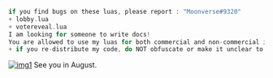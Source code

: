 ```h
if you find bugs on these luas, please report : "Moonverse#9320"
+ lobby.lua
+ votereveal.lua
I am looking for someone to write docs!
You are allowed to use my luas for both commercial and non-commercial intent, with some exception:
+ if you re-distribute my code, do NOT obfuscate or make it unclear to view source
```

[![img1](https://too.lewd.se/b2abe3ac8806_%5B1649133045%5D_%5B248x80%5D.png)](https://too.lewd.se/b2abe3ac8806_%5B1649133045%5D_%5B248x80%5D.png)
See you in August.
